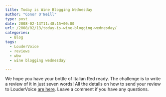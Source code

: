 ```yaml
---
title: Today is Wine Blogging Wednesday
author: "Conor O'Neill"
type: post
date: 2008-02-13T11:48:15+00:00
url: /2008/02/13/today-is-wine-blogging-wednesday/
categories:
  - Blog
tags:
  - LouderVoice
  - reviews
  - wbw
  - wine blogging wednesday

---
```

We hope you have your bottle of Italian Red ready. The challenge is to write a review of it in just seven words! All the details on how to send your review to LouderVoice [are here][1]. Leave a comment if you have any questions.

 [1]: http://business.loudervoice.com/2008/01/24/can-you-review-a-wine-in-7-words/